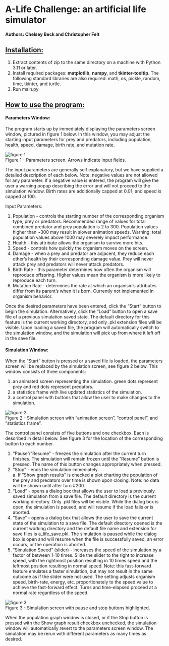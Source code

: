 # A-Life Challenge: an artificial life simulator

#### Authors: Chelsey Beck and Christopher Felt

## <ins>Installation:</ins>

1. Extract contents of zip to the same directory on a machine with Python 3.11 or later.
2. Install required packages: **matplotlib**, **numpy**, and **tkinter-tooltip**. The following standard libraries are also required: math, os, pickle, random, time, tkinter, and turtle.
3. Run main.py

## <ins>How to use the program:<ins>

#### Parameters Window:

The program starts up by immediately displaying the parameters screen window, pictured in figure 1 below. In this window, you may adjust the starting input parameters for prey and predators, including population, health, speed, damage, birth rate, and mutation rate.

![figure 1](https://user-images.githubusercontent.com/54368648/225216415-f91b86ea-265f-48c4-9bc7-aa74480b3787.png)<br>
Figure 1 - Parameters screen. Arrows indicate input fields.

The input parameters are generally self explanatory, but we have supplied a detailed description of each below. Note: negative values are not allowed for any parameter. If a negative value is entered, the program will give the user a warning popup describing the error and will not proceed to the simulation window. Birth rates are additionally capped at 0.01, and speed is capped at 100.  

Input Parameters:
1. Population - controls the starting number of the corresponding organism type, prey or predators. Recommended range of values for total combined predator and prey population is 2 to 300. Population values higher than ~300 may result in slower animation speeds. Warning: total population values above 1000 may severely impact performance.  
2. Health - this attribute allows the organism to survive more hits.
3. Speed - controls how quickly the organism moves on the screen. 
4. Damage - when a prey and predator are adjacent, they reduce each other’s health by their corresponding damage value. Prey will never attack prey and predators will never attack predators.
5. Birth Rate - this parameter determines how often the organism will reproduce offspring. Higher values mean the organism is more likely to reproduce each turn.
6. Mutation Rate - determines the rate at which an organism’s attributes differ from its parent’s when it is born. Currently not implemented in organism behavior.

Once the desired parameters have been entered, click the “Start” button to begin the simulation. Alternatively, click the “Load” button to open a save file of a previous simulation saved state. The default directory for this feature is the current working directory, and only .pkl extension files will be visible. Upon loading a saved file, the program will automatically switch to the simulation window, and the simulation will pick up from where it left off in the save file.   

#### Simulation Window:

When the “Start” button is pressed or a saved file is loaded, the parameters screen will be replaced by the simulation screen, see figure 2 below. This window consists of three components: 

1. an animated screen representing the simulation. green dots represent prey and red dots represent predators.
2. a statistics frame with live updated statistics of the simulation.
3. a control panel with buttons that allow the user to make changes to the simulation.

![figure 2](https://user-images.githubusercontent.com/54368648/225217110-f4bf4722-39e4-4f1a-afd1-6692b48e2d6a.png)<br>
Figure 2 - Simulation screen with “animation screen”, “control panel”, and “statistics frame”.

The control panel consists of five buttons and one checkbox. Each is described in detail below. See figure 3 for the location of the corresponding button to each number.

1. “Pause”/”Resume” - freezes the simulation after the current turn finishes. The simulation will remain frozen until the “Resume” button is pressed. The name of this button changes appropriately when pressed. 
2. “Stop” - ends the simulation immediately. <br>
    a. If “Show graph results” is checked a plot charting the population of the prey and predators over time is shown upon closing. Note: no data will be shown until after turn #200.
3. “Load” - opens a dialog box that allows the user to load a previously saved simulation from a save file. The default directory is the current working directory. Only .pkl files will be visible. While the dialog box is open, the simulation is paused, and will resume if the load fails or is aborted.
4. “Save” - opens a dialog box that allows the user to save the current state of the simulation to a save file. The default directory opened is the current working directory and the default file name and extension for save files is a_life_save.pkl. The simulation is paused while the dialog box is open and will resume when the file is successfully saved, an error occurs, or the operation is aborted.
5. “Simulation Speed” (slider) - increases the speed of the simulation by a factor of between 1-10 times. Slide the slider to the right to increase speed, with the rightmost position resulting in 10 times speed and the leftmost position resulting in normal speed. Note: this fast-forward feature emulates a faster simulation, but may not result in the same outcome as if the slider were not used. The setting adjusts organism speed, birth-rate, energy, etc. proportionately to the speed value to achieve the fast-forward effect. Turns and time-elapsed proceed at a normal rate regardless of the speed. 
   
![figure 3](https://user-images.githubusercontent.com/54368648/225217863-7e78c56b-0059-4839-a604-65ff416c1224.png)<br>
Figure 3 - Simulation screen with pause and stop buttons highlighted.

When the population graph window is closed, or if the Stop button is pressed with the Show graph result checkbox unchecked, the simulation window will automatically revert to the parameters screen window. The simulation may be rerun with different parameters as many times as desired.
